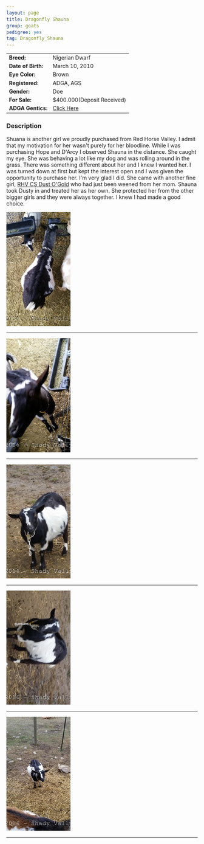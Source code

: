 ```yaml
---
layout: page
title: Dragonfly Shauna
group: goats
pedigree: yes
tag: Dragonfly_Shauna
---
```


| | |
|:---|:---
|**Breed:**|Nigerian Dwarf
|**Date of Birth:**|March 10, 2010
|**Eye Color:**|Brown
|**Registered:**|ADGA, AGS
|**Gender:**|Doe
|**For Sale:**|$400.000(Deposit Received)
|**ADGA Gentics:**|[Click Here](http://www.adgagenetics.org/GoatDetail.aspx?RegNumber=D001540007)

### Description

Shuana is another girl we proudly purchased from Red Horse Valley. I admit that my motivation for her wasn't purely for her
bloodline. While I was purchasing Hope and D'Arcy I observed Shauna in the distance. She caught my eye. She was behaving a lot
like my dog and was rolling around in the grass. There was something different about her and I knew I wanted her. I was turned
down at first but kept the interest open and I was given the opportunity to purchase her.  I'm very glad I did. She came with
another fine girl, [RHV CS Dust O'Gold](/goats/RHV_SCHR_Dust_O_Gold) who had just been weened from her mom. Shauna took Dusty
in and treated her as her own. She protected her from the other bigger girls and they were always together. I knew I had made a good
choice.

<img src="/images/goats/Shauna/1.jpg" alt="Image of Shauna" class="pic"/>
<hr>
<img src="/images/goats/Shauna/2.jpg" alt="Image of Shauna" class="pic"/>
<hr>
<img src="/images/goats/Shauna/3.jpg" alt="Image of Shauna" class="pic"/>
<hr>
<img src="/images/goats/Shauna/4.jpg" alt="Image of Shauna" class="pic"/>
<hr>
<img src="/images/goats/Shauna/5.jpg" alt="Image of Shauna" class="pic"/>
<hr>



